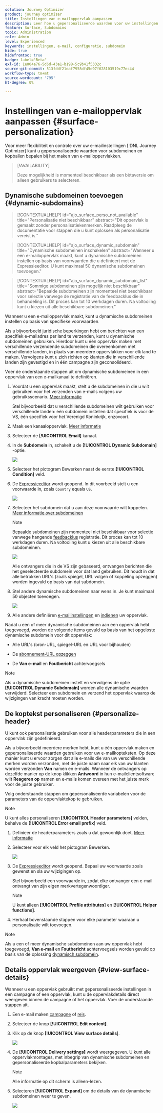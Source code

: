 ```yaml
---
solution: Journey Optimizer
product: journey optimizer
title: Instellingen van e-mailoppervlak aanpassen
description: Leer hoe u gepersonaliseerde waarden voor uw instellingen definieert op het oppervlakniveau van het e-mailkanaal
feature: Surface, Subdomains
topic: Administration
role: Admin
level: Experienced
keywords: instellingen, e-mail, configuratie, subdomein
hide: true
hidefromtoc: true
badge: label="Beta"
exl-id: 1e004a76-5d6d-43a1-b198-5c9b41f5332c
source-git-commit: 513fddf21eaf7958df45d97f028103519c77ec44
workflow-type: tm+mt
source-wordcount: '795'
ht-degree: 0%

---
```


# Instellingen van e-mailoppervlak aanpassen {#surface-personalization}

Voor meer flexibiliteit en controle over uw e-mailinstellingen [!DNL Journey Optimizer] kunt u gepersonaliseerde waarden voor subdomeinen en kopballen bepalen<!--and URL tracking parameters--> bij het maken van e-mailoppervlakken.

>[!AVAILABILITY]
>
>Deze mogelijkheid is momenteel beschikbaar als een bètaversie om alleen gebruikers te selecteren. <!--To join the beta program, contact Adobe Customer Care.-->

## Dynamische subdomeinen toevoegen {#dynamic-subdomains}

>[!CONTEXTUALHELP]
>id="ajo_surface_perso_not_available"
>title="Personalisatie niet beschikbaar"
>abstract="Dit oppervlak is gemaakt zonder personalisatiekenmerken. Raadpleeg de documentatie voor stappen die u kunt oplossen als personalisatie vereist is."

>[!CONTEXTUALHELP]
>id="ajo_surface_dynamic_subdomain"
>title="Dynamische subdomeinen inschakelen"
>abstract="Wanneer u een e-mailoppervlak maakt, kunt u dynamische subdomeinen instellen op basis van voorwaarden die u definieert met de Expressieeditor. U kunt maximaal 50 dynamische subdomeinen toevoegen."

>[!CONTEXTUALHELP]
>id="ajo_surface_dynamic_subdomain_list"
>title="Sommige subdomeinen zijn mogelijk niet beschikbaar"
>abstract="Bepaalde subdomeinen zijn momenteel niet beschikbaar voor selectie vanwege de registratie van de feedbacklus die in behandeling is. Dit proces kan tot 10 werkdagen duren. Na voltooiing kunt u kiezen uit alle beschikbare subdomeinen."

Wanneer u een e-mailoppervlak maakt, kunt u dynamische subdomeinen instellen op basis van specifieke voorwaarden.

Als u bijvoorbeeld juridische beperkingen hebt om berichten van een specifiek e-mailadres per land te verzenden, kunt u dynamische subdomeinen gebruiken. Hierdoor kunt u één oppervlak maken met verschillende verzendende subdomeinen die overeenkomen met verschillende landen, in plaats van meerdere oppervlakken voor elk land te maken. Vervolgens kunt u zich richten op klanten die in verschillende landen zijn gevestigd en in één campagne zijn geconsolideerd.

Voer de onderstaande stappen uit om dynamische subdomeinen in een oppervlak van een e-mailkanaal te definiëren.

1. Voordat u een oppervlak maakt, stelt u de subdomeinen in die u wilt gebruiken voor het verzenden van e-mails volgens uw gebruiksscenario. [Meer informatie](../configuration/about-subdomain-delegation.md)

   Stel bijvoorbeeld dat u verschillende subdomeinen wilt gebruiken voor verschillende landen: één subdomein instellen dat specifiek is voor de VS, één specifiek voor het Verenigd Koninkrijk, enzovoort.

1. Maak een kanaaloppervlak. [Meer informatie](../configuration/channel-surfaces.md)

1. Selecteer de **[!UICONTROL Email]** kanaal.

1. In de **Subdomein** in, schakelt u de **[!UICONTROL Dynamic Subdomain]** -optie.

   ![](assets/surface-email-dynamic-subdomain.png)

1. Selecteer het pictogram Bewerken naast de eerste **[!UICONTROL Condition]** veld.

1. De [Expressieeditor](../personalization/personalization-build-expressions.md) wordt geopend. In dit voorbeeld stelt u een voorwaarde in, zoals `Country` equals `US`.

   ![](assets/surface-email-edit-condition.png)

1. Selecteer het subdomein dat u aan deze voorwaarde wilt koppelen. [Meer informatie over subdomeinen](../configuration/about-subdomain-delegation.md)

   >[!NOTE]
   >
   >Bepaalde subdomeinen zijn momenteel niet beschikbaar voor selectie vanwege hangende [feedbacklus](../reports/deliverability.md#feedback-loops) registratie. Dit proces kan tot 10 werkdagen duren. Na voltooiing kunt u kiezen uit alle beschikbare subdomeinen. <!--where FL registration happens? is it when delegating a subdomain and you're awaiting from subdomain validation? or is it on ISP side only?-->

   ![](assets/surface-email-select-subdomain.png)

   Alle ontvangers die in de VS zijn gebaseerd, ontvangen berichten die het geselecteerde subdomein voor dat land gebruiken. Dit houdt in dat alle betrokken URL&#39;s (zoals spiegel, URL volgen of koppeling opzeggen) worden ingevuld op basis van dat subdomein.

1. Stel andere dynamische subdomeinen naar wens in. Je kunt maximaal 50 objecten toevoegen.

   ![](assets/surface-email-add-dynamic-subdomain.png)

   <!--Select the [IP pool](../configuration/ip-pools.md) to associate with the surface. [Learn more](email-settings.md#subdomains-and-ip-pools)-->

1. Alle andere definiëren [e-mailinstellingen](email-settings.md) en [indienen](../configuration/channel-surfaces.md#create-channel-surface) uw oppervlak.

Nadat u een of meer dynamische subdomeinen aan een oppervlak hebt toegevoegd, worden de volgende items gevuld op basis van het opgeloste dynamische subdomein voor dit oppervlak:

* Alle URL&#39;s (bron-URL, spiegel-URL en URL voor bijhouden)

* De [abonnement-URL opzeggen](email-settings.md#list-unsubscribe)

* De **Van e-mail** en **Foutbericht** achtervoegsels

>[!NOTE]
>
>Als u dynamische subdomeinen instelt en vervolgens de optie **[!UICONTROL Dynamic Subdomain]** worden alle dynamische waarden verwijderd. Selecteer een subdomein en verzend het oppervlak waarop de wijzigingen van kracht moeten worden.

## De koptekst personaliseren {#personalize-header}

U kunt ook personalisatie gebruiken voor alle headerparameters die in een oppervlak zijn gedefinieerd.

Als u bijvoorbeeld meerdere merken hebt, kunt u één oppervlak maken en gepersonaliseerde waarden gebruiken voor uw e-mailkopteksten. Op deze manier kunt u ervoor zorgen dat alle e-mails die van uw verschillende merken worden verzonden, met de juiste naam naar elk van uw klanten worden verzonden **Van** namen en e-mails. Wanneer de ontvangers op dezelfde manier op de knop klikken **Antwoord** in hun e-mailclientsoftware wilt **Reageren op** namen en e-mails komen overeen met het juiste merk voor de juiste gebruiker.

Volg onderstaande stappen om gepersonaliseerde variabelen voor de parameters van de oppervlaktekop te gebruiken.

>[!NOTE]
>
>U kunt alles personaliseren **[!UICONTROL Header parameters]** velden, behalve de **[!UICONTROL Error email prefix]** veld.


1. Definieer de headerparameters zoals u dat gewoonlijk doet. [Meer informatie](email-settings.md#email-header)

1. Selecteer voor elk veld het pictogram Bewerken.

   ![](assets/surface-email-personalize-header.png)

1. De [Expressieeditor](../personalization/personalization-build-expressions.md) wordt geopend. Bepaal uw voorwaarde zoals gewenst en sla uw wijzigingen op.

   Stel bijvoorbeeld een voorwaarde in, zodat elke ontvanger een e-mail ontvangt van zijn eigen merkvertegenwoordiger.

   >[!NOTE]
   >
   >U kunt alleen **[!UICONTROL Profile attributes]** en **[!UICONTROL Helper functions]**.

1. Herhaal bovenstaande stappen voor elke parameter waaraan u personalisatie wilt toevoegen.

>[!NOTE]
>
>Als u een of meer dynamische subdomeinen aan uw oppervlak hebt toegevoegd, **Van e-mail** en **Foutbericht** achtervoegsels worden gevuld op basis van de oplossing [dynamisch subdomein](#dynamic-subdomains).

<!--
## Use personalized URL tracking {#personalize-url-tracking}

To use personalized URL tracking prameters, follow the steps below.

1. Select the profile attribute of your choice from the expression editor.

1. Repeat the steps above for each tracking parameter you want to personalize.

Now when the email is sent out, this parameter will be automatically appended to the end of the URL. You can then capture this parameter in web analytics tools or in performance reports.
-->

## Details oppervlak weergeven {#view-surface-details}

Wanneer u een oppervlak gebruikt met gepersonaliseerde instellingen in een campagne of een oppervlak, kunt u de oppervlakdetails direct weergeven binnen de campagne of het oppervlak. Voer de onderstaande stappen uit.

1. Een e-mail maken [campagne](../campaigns/create-campaign.md) of [reis](../building-journeys/journey-gs.md).

1. Selecteer de knop **[!UICONTROL Edit content]**.

1. Klik op de knop **[!UICONTROL View surface details]**.

   ![](assets/campaign-view-surface-details.png)

1. De **[!UICONTROL Delivery settings]** wordt weergegeven. U kunt alle oppervlakmontages, met inbegrip van dynamische subdomeinen en gepersonaliseerde kopbalparameters bekijken.

   >[!NOTE]
   >
   >Alle informatie op dit scherm is alleen-lezen.

1. Selecteren **[!UICONTROL Expand]** om de details van de dynamische subdomeinen weer te geven.

   ![](assets/campaign-delivery-settings-subdomain-expand.png)
